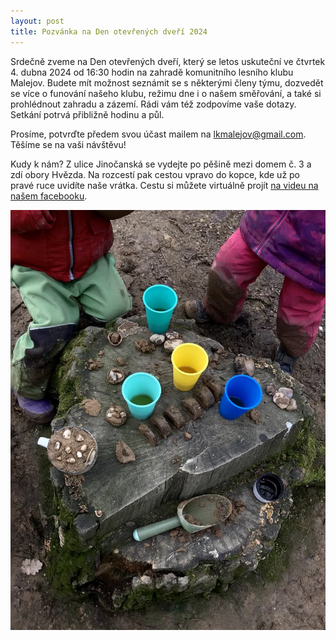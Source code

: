 ```yaml
---
layout: post
title: Pozvánka na Den otevřených dveří 2024
---
```

Srdečně zveme na Den otevřených dveří, který se letos uskuteční ve čtvrtek 4. dubna 2024 od 16:30 hodin na zahradě komunitního lesního klubu Malejov. Budete mít možnost seznámit se s některými členy týmu, dozvedět se více o funování našeho klubu, režimu dne i o našem směřování, a také si prohlédnout zahradu a zázemí. Rádi vám též zodpovíme vaše dotazy. Setkání potrvá přibližně hodinu a půl.

Prosíme, potvrďte předem svou účast mailem na lkmalejov@gmail.com.
Těšíme se na vaši návštěvu!


Kudy k nám?
Z ulice Jinočanská se vydejte po pěšině mezi domem č. 3 a zdí obory Hvězda. Na rozcestí pak cestou vpravo do kopce, kde už po pravé ruce uvidíte naše vrátka.
Cestu si můžete virtuálně projít [na videu na našem facebooku](https://www.facebook.com/LKMalejov/videos/996250114334172).


![V blátivé kuchyni](/assets/article_images/DOD2024.jpg)
